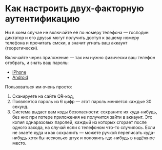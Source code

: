 # Как настроить двух-факторную аутентификацию

Ни в коем случае не включайте её по номеру телефона — господин диктатор и его друзья могут получить доступ к вашему номеру телефона и прочитать смски, а значит угнать ваш аккаунт (теоретически).

Включайте через приложение — так им нужно физически ваш телефон отобрать, и знать ваш пароль:

- [iPhone](https://apps.apple.com/us/app/google-authenticator/id388497605)
- [Android](https://play.google.com/store/apps/details?id=com.google.android.apps.authenticator2&hl=en)

Пользоваться им очень просто: 

1. Сканируете на сайте QR-код, 
2. Появляется пароль из 6 цифр — этот пароль меняется каждые 30 секунд. 
3. Система выдаст вам коды безопасности: сохраните их куда-нибудь, без них при потере приложения не получится зайти в аккаунт. Это копия однаразовых паролей, каждый из которых сгорает после одного захода, на случай если с телефоном что-то случилось. Если не знаете куда и как сохранить — можете ручкой переписать куда-нибудь хотя бы несколько штук и положить где-нибудь в надёжное место.
